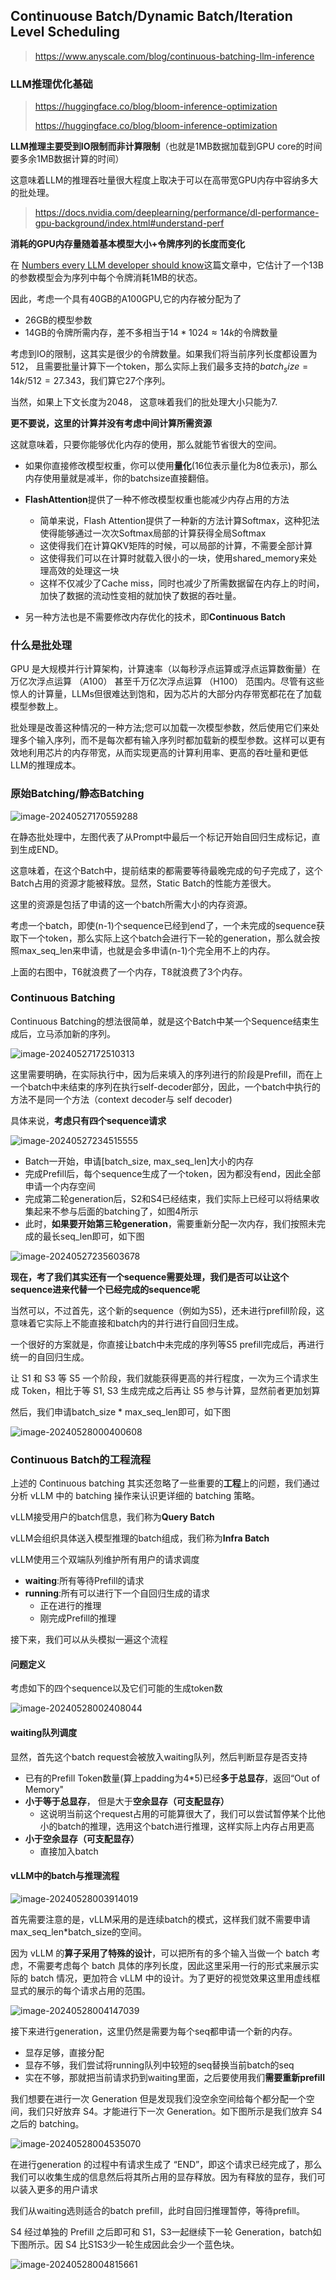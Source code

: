 ## Continuouse Batch/Dynamic Batch/Iteration Level Scheduling

> https://www.anyscale.com/blog/continuous-batching-llm-inference

### LLM推理优化基础

> https://huggingface.co/blog/bloom-inference-optimization
>
> https://huggingface.co/blog/bloom-inference-optimization

**LLM推理主要受到IO限制而非计算限制**（也就是1MB数据加载到GPU core的时间要多余1MB数据计算的时间）

这意味着LLM的推理吞吐量很大程度上取决于可以在高带宽GPU内存中容纳多大的批处理。

> https://docs.nvidia.com/deeplearning/performance/dl-performance-gpu-background/index.html#understand-perf



**消耗的GPU内存量随着基本模型大小+令牌序列的长度而变化**

在 [Numbers every LLM developer should know](https://github.com/NascentCore/llm-numbers-cn)这篇文章中，它估计了一个13B的参数模型会为序列中每个令牌消耗1MB的状态。

因此，考虑一个具有40GB的A100GPU,它的内存被分配为了

* 26GB的模型参数
* 14GB的令牌所需内存，差不多相当于$14*1024 ≈ 14k$的令牌数量

考虑到IO的限制，这其实是很少的令牌数量。如果我们将当前序列长度都设置为512， 且需要批量计算下一个token，那么实际上我们最多支持的$batch_size = 14k / 512 = 27.343$，我们算它27个序列。

当然，如果上下文长度为2048， 这意味着我们的批处理大小只能为7.

**更不要说，这里的计算并没有考虑中间计算所需资源**



这就意味着，只要你能够优化内存的使用，那么就能节省很大的空间。

* 如果你直接修改模型权重，你可以使用**量化**(16位表示量化为8位表示)，那么内存使用量就是减半，你的batchsize直接翻倍。
* **FlashAttention**提供了一种不修改模型权重也能减少内存占用的方法
  * 简单来说，Flash Attention提供了一种新的方法计算Softmax，这种犯法使得能够通过一次次Softmax局部的计算获得全局Softmax
  * 这使得我们在计算QKV矩阵的时候，可以局部的计算，不需要全部计算
  * 这使得我们可以在计算时就载入很小的一块，使用shared_memory来处理高效的处理这一块
  * 这样不仅减少了Cache miss，同时也减少了所需数据留在内存上的时间，加快了数据的流动性变相的就加快了数据的吞吐量。

* 另一种方法也是不需要修改内存优化的技术，即**Continuous Batch**

















### 什么是批处理

GPU 是大规模并行计算架构，计算速率（以每秒浮点运算或浮点运算数衡量）在万亿次浮点运算 （A100） 甚至千万亿次浮点运算 （H100） 范围内。尽管有这些惊人的计算量，LLMs但很难达到饱和，因为芯片的大部分内存带宽都花在了加载模型参数上。

批处理是改善这种情况的一种方法;您可以加载一次模型参数，然后使用它们来处理多个输入序列，而不是每次都有输入序列时都加载新的模型参数。这样可以更有效地利用芯片的内存带宽，从而实现更高的计算利用率、更高的吞吐量和更低LLM的推理成本。







### 原始Batching/静态Batching

![image-20240527170559288](./assets/image-20240527170559288.png)

在静态批处理中，左图代表了从Prompt中最后一个标记开始自回归生成标记，直到生成END。



这意味着，在这个Batch中，提前结束的都需要等待最晚完成的句子完成了，这个Batch占用的资源才能被释放。显然，Static Batch的性能方差很大。



这里的资源是包括了申请的这一个batch所需大小的内存资源。

考虑一个batch，即使(n-1)个sequence已经到end了，一个未完成的sequence获取下一个token，那么实际上这个batch会进行下一轮的generation，那么就会按照max_seq_len来申请，也就是会多申请(n-1)个完全用不上的内存。

上面的右图中，T6就浪费了一个内存，T8就浪费了3个内存。

### Continuous Batching

Continuous Batching的想法很简单，就是这个Batch中某一个Sequence结束生成后，立马添加新的序列。

![image-20240527172510313](./assets/image-20240527172510313.png)



这里需要明确，在实际执行中，因为后来填入的序列进行的阶段是Prefill，而在上一个batch中未结束的序列在执行self-decoder部分，因此，一个batch中执行的方法不是同一个方法（context decoder与 self decoder)







具体来说，**考虑只有四个sequence请求**

![image-20240527234515555](./assets/image-20240527234515555.png)

* Batch一开始，申请[batch_size, max_seq_len]大小的内存
* 完成Prefill后，每个sequence生成了一个token，因为都没有end，因此全部申请一个内存空间
* 完成第二轮generation后，S2和S4已经结束，我们实际上已经可以将结果收集起来不参与后面的batching了，如图4所示
* 此时，**如果要开始第三轮generation**，需要重新分配一次内存，我们按照未完成的最长seq_len即可，如下图

![image-20240527235603678](./assets/image-20240527235603678.png)



**现在，考了我们其实还有一个sequence需要处理，我们是否可以让这个sequence进来代替一个已经完成的sequence呢**

当然可以，不过首先，这个新的sequence（例如为S5)，还未进行prefill阶段，这意味着它实际上不能直接和batch内的并行进行自回归生成。

一个很好的方案就是，你直接让batch中未完成的序列等S5 prefill完成后，再进行统一的自回归生成。

让 S1 和 S3 等 S5 一个阶段，我们就能获得更高的并行程度，一次为三个请求生成 Token，相比于等 S1, S3 生成完成之后再让 S5 参与计算，显然前者更加划算

然后，我们申请batch_size * max_seq_len即可，如下图

![image-20240528000400608](./assets/image-20240528000400608.png)





### Continuous Batch的工程流程

上述的 Continuous batching 其实还忽略了一些重要的**工程**上的问题，我们通过分析 vLLM 中的 batching 操作来认识更详细的 batching 策略。



vLLM接受用户的batch信息，我们称为**Query Batch**

vLLM会组织具体送入模型推理的batch组成，我们称为**Infra Batch**





vLLM使用三个双端队列维护所有用户的请求调度

* **waiting**:所有等待Prefill的请求
* **running**:所有可以进行下一个自回归生成的请求
  * 正在进行的推理
  * 刚完成Prefill的推理





接下来，我们可以从头模拟一遍这个流程

#### 问题定义

考虑如下的四个sequence以及它们可能的生成token数

![image-20240528002408044](./assets/image-20240528002408044.png)

#### waiting队列调度

显然，首先这个batch request会被放入waiting队列，然后判断显存是否支持

* 已有的Prefill Token数量(算上padding为4*5)已经**多于总显存**，返回“Out of Memory"
* **小于等于总显存**， 但是大于**空余显存（可支配显存）**
  * 这说明当前这个request占用的可能算很大了，我们可以尝试暂停某个比他小的batch的推理，选用这个batch进行推理，这样实际上内存占用更高
* **小于空余显存（可支配显存）**
  * 直接加入batch





#### vLLM中的batch与推理流程

![image-20240528003914019](./assets/image-20240528003914019.png)

首先需要注意的是，vLLM采用的是连续batch的模式，这样我们就不需要申请max_seq_len*batch_size的空间。

因为 vLLM 的**算子采用了特殊的设计**，可以把所有的多个输入当做一个 batch 考虑，不需要考虑每个 batch 具体的序列长度，因此这里采用一行的形式来展示实际的 batch 情况，更加符合 vLLM 中的设计。为了更好的视觉效果这里用虚线框显式的展示的每个请求占用的范围。

![image-20240528004147039](./assets/image-20240528004147039.png)

接下来进行generation，这里仍然是需要为每个seq都申请一个新的内存。

* 显存足够，直接分配
* 显存不够，我们尝试将running队列中较短的seq替换当前batch的seq
* 实在不够，那就把当前请求扔到waiting里面，之后要使用我们**需要重新prefill**

我们想要在进行一次 Generation 但是发现我们没空余空间给每个都分配一个空间，我们只好放弃 S4。才能进行下一次 Generation。如下图所示是我们放弃 S4 之后的 batching。

![image-20240528004535070](./assets/image-20240528004535070.png)

在进行generation 的过程中有请求生成了 “END”，即这个请求已经完成了，那么我们可以收集生成的信息然后将其所占用的显存释放。因为有释放的显存，我们可以装入更多的用户请求

我们从waiting选则适合的batch prefill，此时自回归推理暂停，等待prefill。

S4 经过单独的 Prefill 之后即可和 S1，S3一起继续下一轮 Generation，batch如下图所示。因 S4 比S1S3少一轮生成因此会少一个蓝色块。

![image-20240528004815661](./assets/image-20240528004815661.png)









































